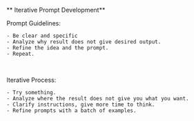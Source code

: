 ** Iterative Prompt Development**

Prompt Guidelines:
```
- Be clear and specific
- Analyze why result does not give desired output.
- Refine the idea and the prompt.
- Repeat.
```
</br>

Iterative Process:
```
- Try something.
- Analyze where the result does not give you what you want.
- Clarify instructions, give more time to think.
- Refine prompts with a batch of examples.
```

